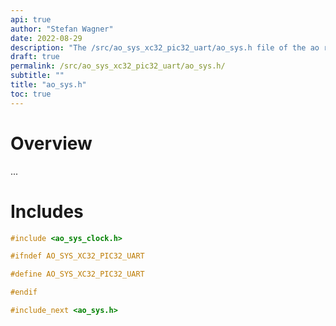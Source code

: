 ```yaml
---
api: true
author: "Stefan Wagner"
date: 2022-08-29
description: "The /src/ao_sys_xc32_pic32_uart/ao_sys.h file of the ao real-time operating system."
draft: true
permalink: /src/ao_sys_xc32_pic32_uart/ao_sys.h/ 
subtitle: ""
title: "ao_sys.h"
toc: true
---
```


# Overview

...

# Includes

```c
#include <ao_sys_clock.h>

#ifndef AO_SYS_XC32_PIC32_UART

#define AO_SYS_XC32_PIC32_UART

#endif

#include_next <ao_sys.h>

```
